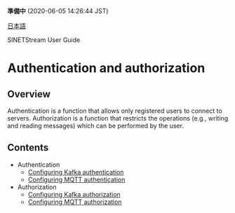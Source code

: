 **準備中** (2020-06-05 14:26:44 JST)

<!--
Copyright (C) 2020 National Institute of Informatics

Licensed to the Apache Software Foundation (ASF) under one
or more contributor license agreements.  See the NOTICE file
distributed with this work for additional information
regarding copyright ownership.  The ASF licenses this file
to you under the Apache License, Version 2.0 (the
"License"); you may not use this file except in compliance
with the License.  You may obtain a copy of the License at

  http://www.apache.org/licenses/LICENSE-2.0

Unless required by applicable law or agreed to in writing,
software distributed under the License is distributed on an
"AS IS" BASIS, WITHOUT WARRANTIES OR CONDITIONS OF ANY
KIND, either express or implied.  See the License for the
specific language governing permissions and limitations
under the License.
-->

[日本語](auth.md)

SINETStream User Guide

# Authentication and authorization

## Overview

Authentication is a function that allows only registered users to connect to servers.
Authorization is a function that restricts the operations (e.g., writing and reading messages) which can be performed by the user.

## Contents

* Authentication
    * [Configuring Kafka authentication](kafka-authentication.en.md)
    * [Configuring MQTT authentication](mqtt-authentication.en.md)
* Authorization
    * [Configuring Kafka authorization](kafka-authorization.en.md)
    * [Configuring MQTT authorization](mqtt-authorization.en.md)
